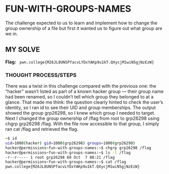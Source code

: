 # FUN-WITH-GROUPS-NAMES
The challenge expected to us to learn and implement how to change the group ownership of a file but first it wanted us to figure 
out what group are we in.

## MY SOLVE
**Flag:** ` pwn.college{M26JL8UNSPfacvLYDxYAKp9u1kT.QXycjM1wiN5gjNzEzW}`

### THOUGHT PROCESS/STEPS
There was a twist in this challenge compared with the previous one: the “hacker” wasn’t listed as part of a known hacker group — their 
group name had been renamed, so I couldn’t tell which group they belonged to at a glance. That made me think: the question clearly 
hinted to check the user’s identity, so I ran id to see their UID and group memberships. The output showed the group grp26298, so 
I knew which group I needed to target. Next I changed the group ownership of /flag from root to grp26298 using chgrp grp26298 /flag. 
With the file now accessible to that group, I simply ran cat /flag and retrieved the flag.

```bash
~$ id
uid=1000(hacker) gid=1000(grp26298) groups=1000(grp26298)
hacker@permissions~fun-with-groups-names:~$ chgrp grp26298 /flag
hacker@permissions~fun-with-groups-names:~$ ls -l /flag
-r--r----- 1 root grp26298 60 Oct  7 08:21 /flag
hacker@permissions~fun-with-groups-names:~$ cat /flag
pwn.college{M26JL8UNSPfacvLYDxYAKp9u1kT.QXycjM1wiN5gjNzEzW}
```
